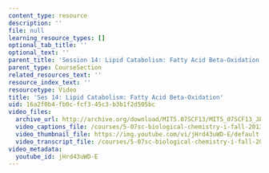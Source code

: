 ```yaml
---
content_type: resource
description: ''
file: null
learning_resource_types: []
optional_tab_title: ''
optional_text: ''
parent_title: 'Session 14: Lipid Catabolism: Fatty Acid Beta-Oxidation'
parent_type: CourseSection
related_resources_text: ''
resource_index_text: ''
resourcetype: Video
title: 'Ses 14: Lipid Catabolism: Fatty Acid Beta-Oxidation'
uid: 16a2f0b4-fb0c-fcf3-45c3-b3b1f2d505bc
video_files:
  archive_url: http://archive.org/download/MIT5.07SCF13/MIT5_07SCF13_JE-Ses14_300k.mp4
  video_captions_file: /courses/5-07sc-biological-chemistry-i-fall-2013/a79af39cfa3f5df2ad1c1bd1799e9f01_jHrd43uWD-E.vtt
  video_thumbnail_file: https://img.youtube.com/vi/jHrd43uWD-E/default.jpg
  video_transcript_file: /courses/5-07sc-biological-chemistry-i-fall-2013/5ee9644f0bd786ea20ba71c163cb39f2_jHrd43uWD-E.pdf
video_metadata:
  youtube_id: jHrd43uWD-E
---
```

